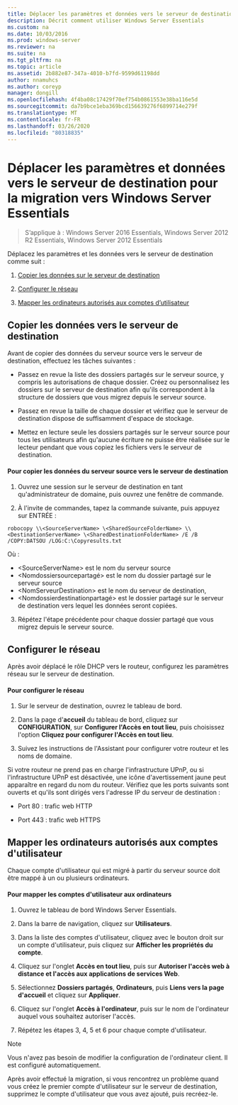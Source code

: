 ```yaml
---
title: Déplacer les paramètres et données vers le serveur de destination pour la migration vers Windows Server Essentials
description: Décrit comment utiliser Windows Server Essentials
ms.custom: na
ms.date: 10/03/2016
ms.prod: windows-server
ms.reviewer: na
ms.suite: na
ms.tgt_pltfrm: na
ms.topic: article
ms.assetid: 2b882e87-347a-4010-b7fd-9599d61198dd
author: nnamuhcs
ms.author: coreyp
manager: dongill
ms.openlocfilehash: 4f4ba08c17429f70ef754b0861553e38ba116e5d
ms.sourcegitcommit: da7b9bce1eba369bcd156639276f6899714e279f
ms.translationtype: MT
ms.contentlocale: fr-FR
ms.lasthandoff: 03/26/2020
ms.locfileid: "80318835"
---
```

# <a name="move-settings-and-data-to-the-destination-server-for-windows-server-essentials-migration"></a>Déplacer les paramètres et données vers le serveur de destination pour la migration vers Windows Server Essentials

>S’applique à : Windows Server 2016 Essentials, Windows Server 2012 R2 Essentials, Windows Server 2012 Essentials

Déplacez les paramètres et les données vers le serveur de destination comme suit :

1. [Copier les données sur le serveur de destination](#copy-data-to-the-destination-server)

2. [Configurer le réseau](#configure-the-network) 

3. [Mapper les ordinateurs autorisés aux comptes d’utilisateur](#map-permitted-computers-to-user-accounts)
 
## <a name="copy-data-to-the-destination-server"></a>Copier les données vers le serveur de destination
 Avant de copier des données du serveur source vers le serveur de destination, effectuez les tâches suivantes : 
 
- Passez en revue la liste des dossiers partagés sur le serveur source, y compris les autorisations de chaque dossier. Créez ou personnalisez les dossiers sur le serveur de destination afin qu'ils correspondent à la structure de dossiers que vous migrez depuis le serveur source. 
 
- Passez en revue la taille de chaque dossier et vérifiez que le serveur de destination dispose de suffisamment d'espace de stockage. 
 
- Mettez en lecture seule les dossiers partagés sur le serveur source pour tous les utilisateurs afin qu'aucune écriture ne puisse être réalisée sur le lecteur pendant que vous copiez les fichiers vers le serveur de destination. 
 
#### <a name="to-copy-data-from-the-source-server-to-the-destination-server"></a>Pour copier les données du serveur source vers le serveur de destination 
 
1. Ouvrez une session sur le serveur de destination en tant qu'administrateur de domaine, puis ouvrez une fenêtre de commande. 
 
2. À l'invite de commandes, tapez la commande suivante, puis appuyez sur ENTRÉE : 
 
 `robocopy \\<SourceServerName> \<SharedSourceFolderName> \\<DestinationServerName> \<SharedDestinationFolderName> /E /B /COPY:DATSOU /LOG:C:\Copyresults.txt` 
 
 Où :
 - \<SourceServerName\> est le nom du serveur source
 - \<Nomdossiersourcepartagé\> est le nom du dossier partagé sur le serveur source
 - \<NomServeurDestination\> est le nom du serveur de destination,
 - \<Nomdossierdestinationpartagé\> est le dossier partagé sur le serveur de destination vers lequel les données seront copiées. 
 
3. Répétez l'étape précédente pour chaque dossier partagé que vous migrez depuis le serveur source. 
 
## <a name="configure-the-network"></a>Configurer le réseau
 Après avoir déplacé le rôle DHCP vers le routeur, configurez les paramètres réseau sur le serveur de destination. 
 
#### <a name="to-configure-the-network"></a>Pour configurer le réseau 
 
1. Sur le serveur de destination, ouvrez le tableau de bord. 
 
2. Dans la page d'**accueil** du tableau de bord, cliquez sur **CONFIGURATION**, sur **Configurer l'Accès en tout lieu**, puis choisissez l'option **Cliquez pour configurer l'Accès en tout lieu**. 
 
3. Suivez les instructions de l'Assistant pour configurer votre routeur et les noms de domaine. 
 
 Si votre routeur ne prend pas en charge l'infrastructure UPnP, ou si l'infrastructure UPnP est désactivée, une icône d'avertissement jaune peut apparaître en regard du nom du routeur. Vérifiez que les ports suivants sont ouverts et qu'ils sont dirigés vers l'adresse IP du serveur de destination : 
 
- Port 80 : trafic web HTTP 
 
- Port 443 : trafic web HTTPS 
 
## <a name="map-permitted-computers-to-user-accounts"></a>Mapper les ordinateurs autorisés aux comptes d'utilisateur
 Chaque compte d'utilisateur qui est migré à partir du serveur source doit être mappé à un ou plusieurs ordinateurs. 
 
#### <a name="to-map-user-accounts-to-computers"></a>Pour mapper les comptes d'utilisateur aux ordinateurs
 
1. Ouvrez le tableau de bord Windows Server Essentials. 
 
2. Dans la barre de navigation, cliquez sur **Utilisateurs**. 
 
3. Dans la liste des comptes d'utilisateur, cliquez avec le bouton droit sur un compte d'utilisateur, puis cliquez sur **Afficher les propriétés du compte**. 
 
4. Cliquez sur l'onglet **Accès en tout lieu**, puis sur **Autoriser l'accès web à distance et l'accès aux applications de services Web**. 
 
5. Sélectionnez **Dossiers partagés**, **Ordinateurs**, puis **Liens vers la page d'accueil** et cliquez sur **Appliquer**. 
 
6. Cliquez sur l'onglet **Accès à l'ordinateur**, puis sur le nom de l'ordinateur auquel vous souhaitez autoriser l'accès. 
 
7. Répétez les étapes 3, 4, 5 et 6 pour chaque compte d'utilisateur. 
 
> [!NOTE]
> Vous n'avez pas besoin de modifier la configuration de l'ordinateur client. Il est configuré automatiquement. 
>
> Après avoir effectué la migration, si vous rencontrez un problème quand vous créez le premier compte d'utilisateur sur le serveur de destination, supprimez le compte d'utilisateur que vous avez ajouté, puis recréez-le.
